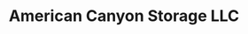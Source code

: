 ---
title: "American Canyon Storage LLC"
url: /american-canyon/american-canyon-storage-llc/
shop: Mieten
---